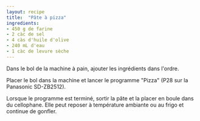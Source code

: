 ```yaml
---
layout: recipe
title:  "Pâte à pizza"
ingredients:
- 450 g de farine
- 2 càc de sel
- 4 càs d'huile d'olive
- 240 mL d'eau
- 1 càc de levure sèche
---
```


Dans le bol de la machine à pain, ajouter les ingrédients dans l'ordre.

Placer le bol dans la machine et lancer le programme "Pizza" (P28 sur la Panasonic SD-ZB2512).

Lorsque le programme est terminé, sortir la pâte et la placer en boule dans du cellophane. Elle peut reposer à température ambiante ou au frigo et continue de gonfler.
